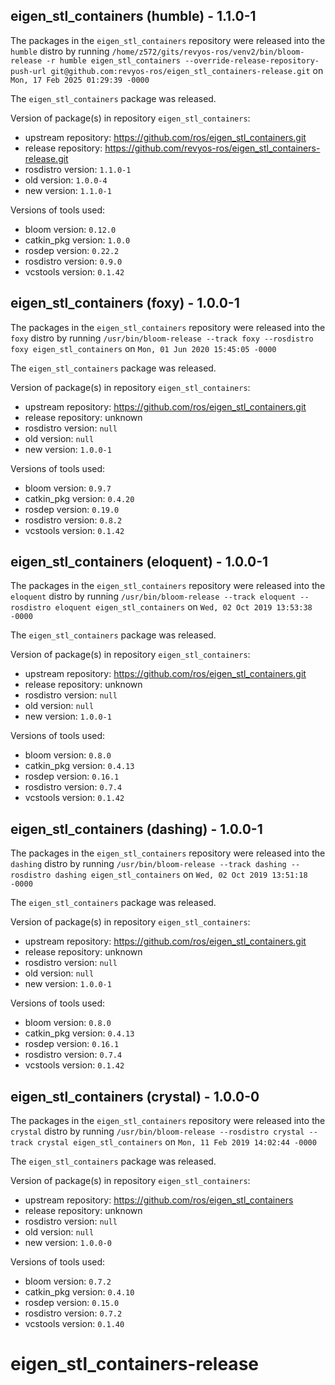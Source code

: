 ## eigen_stl_containers (humble) - 1.1.0-1

The packages in the `eigen_stl_containers` repository were released into the `humble` distro by running `/home/z572/gits/revyos-ros/venv2/bin/bloom-release -r humble eigen_stl_containers --override-release-repository-push-url git@github.com:revyos-ros/eigen_stl_containers-release.git` on `Mon, 17 Feb 2025 01:29:39 -0000`

The `eigen_stl_containers` package was released.

Version of package(s) in repository `eigen_stl_containers`:

- upstream repository: https://github.com/ros/eigen_stl_containers.git
- release repository: https://github.com/revyos-ros/eigen_stl_containers-release.git
- rosdistro version: `1.1.0-1`
- old version: `1.0.0-4`
- new version: `1.1.0-1`

Versions of tools used:

- bloom version: `0.12.0`
- catkin_pkg version: `1.0.0`
- rosdep version: `0.22.2`
- rosdistro version: `0.9.0`
- vcstools version: `0.1.42`


## eigen_stl_containers (foxy) - 1.0.0-1

The packages in the `eigen_stl_containers` repository were released into the `foxy` distro by running `/usr/bin/bloom-release --track foxy --rosdistro foxy eigen_stl_containers` on `Mon, 01 Jun 2020 15:45:05 -0000`

The `eigen_stl_containers` package was released.

Version of package(s) in repository `eigen_stl_containers`:

- upstream repository: https://github.com/ros/eigen_stl_containers.git
- release repository: unknown
- rosdistro version: `null`
- old version: `null`
- new version: `1.0.0-1`

Versions of tools used:

- bloom version: `0.9.7`
- catkin_pkg version: `0.4.20`
- rosdep version: `0.19.0`
- rosdistro version: `0.8.2`
- vcstools version: `0.1.42`


## eigen_stl_containers (eloquent) - 1.0.0-1

The packages in the `eigen_stl_containers` repository were released into the `eloquent` distro by running `/usr/bin/bloom-release --track eloquent --rosdistro eloquent eigen_stl_containers` on `Wed, 02 Oct 2019 13:53:38 -0000`

The `eigen_stl_containers` package was released.

Version of package(s) in repository `eigen_stl_containers`:

- upstream repository: https://github.com/ros/eigen_stl_containers.git
- release repository: unknown
- rosdistro version: `null`
- old version: `null`
- new version: `1.0.0-1`

Versions of tools used:

- bloom version: `0.8.0`
- catkin_pkg version: `0.4.13`
- rosdep version: `0.16.1`
- rosdistro version: `0.7.4`
- vcstools version: `0.1.42`


## eigen_stl_containers (dashing) - 1.0.0-1

The packages in the `eigen_stl_containers` repository were released into the `dashing` distro by running `/usr/bin/bloom-release --track dashing --rosdistro dashing eigen_stl_containers` on `Wed, 02 Oct 2019 13:51:18 -0000`

The `eigen_stl_containers` package was released.

Version of package(s) in repository `eigen_stl_containers`:

- upstream repository: https://github.com/ros/eigen_stl_containers.git
- release repository: unknown
- rosdistro version: `null`
- old version: `null`
- new version: `1.0.0-1`

Versions of tools used:

- bloom version: `0.8.0`
- catkin_pkg version: `0.4.13`
- rosdep version: `0.16.1`
- rosdistro version: `0.7.4`
- vcstools version: `0.1.42`


## eigen_stl_containers (crystal) - 1.0.0-0

The packages in the `eigen_stl_containers` repository were released into the `crystal` distro by running `/usr/bin/bloom-release --rosdistro crystal --track crystal eigen_stl_containers` on `Mon, 11 Feb 2019 14:02:44 -0000`

The `eigen_stl_containers` package was released.

Version of package(s) in repository `eigen_stl_containers`:

- upstream repository: https://github.com/ros/eigen_stl_containers
- release repository: unknown
- rosdistro version: `null`
- old version: `null`
- new version: `1.0.0-0`

Versions of tools used:

- bloom version: `0.7.2`
- catkin_pkg version: `0.4.10`
- rosdep version: `0.15.0`
- rosdistro version: `0.7.2`
- vcstools version: `0.1.40`


# eigen_stl_containers-release